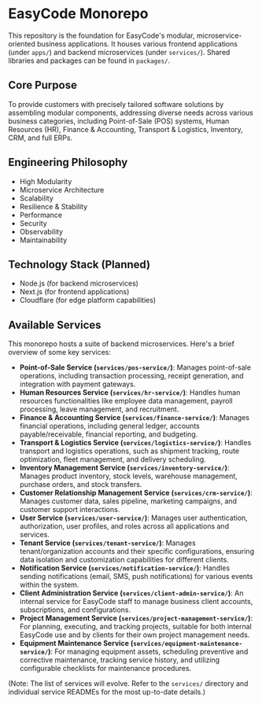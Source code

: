 # EasyCode Monorepo

This repository is the foundation for EasyCode's modular, microservice-oriented business applications. It houses various frontend applications (under `apps/`) and backend microservices (under `services/`). Shared libraries and packages can be found in `packages/`.

## Core Purpose
To provide customers with precisely tailored software solutions by assembling modular components, addressing diverse needs across various business categories, including Point-of-Sale (POS) systems, Human Resources (HR), Finance & Accounting, Transport & Logistics, Inventory, CRM, and full ERPs.

## Engineering Philosophy
- High Modularity
- Microservice Architecture
- Scalability
- Resilience & Stability
- Performance
- Security
- Observability
- Maintainability

## Technology Stack (Planned)
- Node.js (for backend microservices)
- Next.js (for frontend applications)
- Cloudflare (for edge platform capabilities)

## Available Services
This monorepo hosts a suite of backend microservices. Here's a brief overview of some key services:

- **Point-of-Sale Service (`services/pos-service/`)**: Manages point-of-sale operations, including transaction processing, receipt generation, and integration with payment gateways.
- **Human Resources Service (`services/hr-service/`)**: Handles human resources functionalities like employee data management, payroll processing, leave management, and recruitment.
- **Finance & Accounting Service (`services/finance-service/`)**: Manages financial operations, including general ledger, accounts payable/receivable, financial reporting, and budgeting.
- **Transport & Logistics Service (`services/logistics-service/`)**: Handles transport and logistics operations, such as shipment tracking, route optimization, fleet management, and delivery scheduling.
- **Inventory Management Service (`services/inventory-service/`)**: Manages product inventory, stock levels, warehouse management, purchase orders, and stock transfers.
- **Customer Relationship Management Service (`services/crm-service/`)**: Manages customer data, sales pipeline, marketing campaigns, and customer support interactions.
- **User Service (`services/user-service/`)**: Manages user authentication, authorization, user profiles, and roles across all applications and services.
- **Tenant Service (`services/tenant-service/`)**: Manages tenant/organization accounts and their specific configurations, ensuring data isolation and customization capabilities for different clients.
- **Notification Service (`services/notification-service/`)**: Handles sending notifications (email, SMS, push notifications) for various events within the system.
- **Client Administration Service (`services/client-admin-service/`)**: An internal service for EasyCode staff to manage business client accounts, subscriptions, and configurations.
- **Project Management Service (`services/project-management-service/`)**: For planning, executing, and tracking projects, suitable for both internal EasyCode use and by clients for their own project management needs.
- **Equipment Maintenance Service (`services/equipment-maintenance-service/`)**: For managing equipment assets, scheduling preventive and corrective maintenance, tracking service history, and utilizing configurable checklists for maintenance procedures.

(Note: The list of services will evolve. Refer to the `services/` directory and individual service READMEs for the most up-to-date details.)
